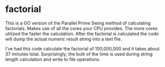 # factorial

This is a GO version of the Parallel Prime Swing method of calculating factorials.
Makes use of all the cores your CPU provides. The more cores utilized the faster the calculation.
After the factorial is calculated the code will dump the actual numeric result string into a text file.

I've had this code calculate the factorial of 100,000,000 and it takes about 37 minutes total. Surprisingly, the bulk of the time is used during string length calculation and write to file operations.
